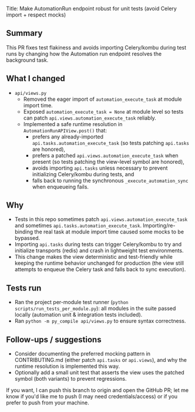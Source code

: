 Title: Make AutomationRun endpoint robust for unit tests (avoid Celery import + respect mocks)

Summary
-------
This PR fixes test flakiness and avoids importing Celery/kombu during test runs by changing how the Automation run endpoint resolves the background task.

What I changed
-------------
- `api/views.py`
  - Removed the eager import of `automation_execute_task` at module import time.
  - Exposed `automation_execute_task = None` at module level so tests can patch `api.views.automation_execute_task` reliably.
  - Implemented a safe runtime resolution in `AutomationRunAPIView.post()` that:
    - prefers any already-imported `api.tasks.automation_execute_task` (so tests patching `api.tasks` are honored),
    - prefers a patched `api.views.automation_execute_task` when present (so tests patching the view-level symbol are honored),
    - avoids importing `api.tasks` unless necessary to prevent initializing Celery/kombu during tests, and
    - falls back to running the synchronous `_execute_automation_sync` when enqueueing fails.

Why
---
- Tests in this repo sometimes patch `api.views.automation_execute_task` and sometimes `api.tasks.automation_execute_task`. Importing/re-binding the real task at module import time caused some mocks to be bypassed.
- Importing `api.tasks` during tests can trigger Celery/kombu to try and initialize transports (redis) and crash in lightweight test environments.
- This change makes the view deterministic and test-friendly while keeping the runtime behavior unchanged for production (the view still attempts to enqueue the Celery task and falls back to sync execution).

Tests run
---------
- Ran the project per-module test runner (`python scripts/run_tests_per_module.py`): all modules in the suite passed locally (automation unit & integration tests included).
- Ran `python -m py_compile api/views.py` to ensure syntax correctness.

Follow-ups / suggestions
-----------------------
- Consider documenting the preferred mocking pattern in CONTRIBUTING.md (either patch `api.tasks` or `api.views`), and why the runtime resolution is implemented this way.
- Optionally add a small unit test that asserts the view uses the patched symbol (both variants) to prevent regressions.

If you want, I can push this branch to origin and open the GitHub PR; let me know if you'd like me to push (I may need credentials/access) or if you prefer to push from your machine.